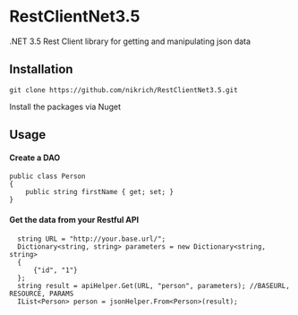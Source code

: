 # RestClientNet3.5
.NET 3.5 Rest Client library for getting and manipulating json data

## Installation
```
git clone https://github.com/nikrich/RestClientNet3.5.git
```
Install the packages via Nuget

## Usage
#### Create a DAO
```
public class Person
{
    public string firstName { get; set; }
}
```

#### Get the data from your Restful API
```
  string URL = "http://your.base.url/";
  Dictionary<string, string> parameters = new Dictionary<string, string>
  {
      {"id", "1"}
  };
  string result = apiHelper.Get(URL, "person", parameters); //BASEURL, RESOURCE, PARAMS
  IList<Person> person = jsonHelper.From<Person>(result);
```

